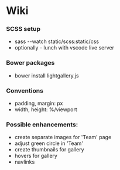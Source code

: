 # Wiki

### SCSS setup
- sass --watch static/scss:static/css
- optionally - lunch with vscode live server

### Bower packages
- bower install lightgallery.js

### Conventions
- padding, margin: px
- width, height: %/viewport

### Possible enhancements:
- create separate images for 'Team' page
- adjust green circle in 'Team'
- create thumbnails for gallery
- hovers for gallery
- navlinks